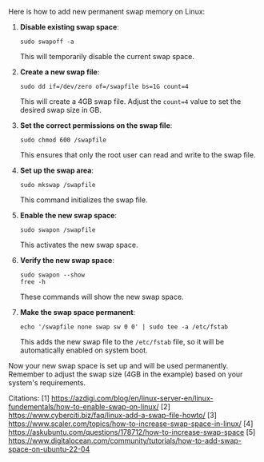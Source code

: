 Here is how to add new permanent swap memory on Linux:

1. **Disable existing swap space**:
   ```
   sudo swapoff -a
   ```
   This will temporarily disable the current swap space.

2. **Create a new swap file**:
   ```
   sudo dd if=/dev/zero of=/swapfile bs=1G count=4
   ```
   This will create a 4GB swap file. Adjust the `count=4` value to set the desired swap size in GB.

3. **Set the correct permissions on the swap file**:
   ```
   sudo chmod 600 /swapfile
   ```
   This ensures that only the root user can read and write to the swap file.

4. **Set up the swap area**:
   ```
   sudo mkswap /swapfile
   ```
   This command initializes the swap file.

5. **Enable the new swap space**:
   ```
   sudo swapon /swapfile
   ```
   This activates the new swap space.

6. **Verify the new swap space**:
   ```
   sudo swapon --show
   free -h
   ```
   These commands will show the new swap space.

7. **Make the swap space permanent**:
   ```
   echo '/swapfile none swap sw 0 0' | sudo tee -a /etc/fstab
   ```
   This adds the new swap file to the `/etc/fstab` file, so it will be automatically enabled on system boot.

Now your new swap space is set up and will be used permanently. Remember to adjust the swap size (4GB in the example) based on your system's requirements.

Citations:
[1] https://azdigi.com/blog/en/linux-server-en/linux-fundementals/how-to-enable-swap-on-linux/
[2] https://www.cyberciti.biz/faq/linux-add-a-swap-file-howto/
[3] https://www.scaler.com/topics/how-to-increase-swap-space-in-linux/
[4] https://askubuntu.com/questions/178712/how-to-increase-swap-space
[5] https://www.digitalocean.com/community/tutorials/how-to-add-swap-space-on-ubuntu-22-04
